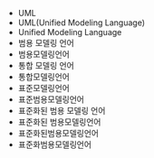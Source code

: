 ﻿- UML
- UML(Unified Modeling Language)
- Unified Modeling Language
- 범용 모델링 언어
- 범용모델링언어
- 통합 모델링 언어
- 통합모델링언어
- 표준모델링언어
- 표준범용모델링언어
- 표준화된 범용 모델링 언어
- 표준화된 범용모델링언어
- 표준화된범용모델링언어
- 표준화범용모델링언어
